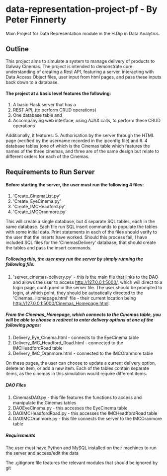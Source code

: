 # data-representation-project-pf - By Peter Finnerty

Main Project for Data Representation module in the H.Dip in Data Analytics.

## Outline

This project aims to simulate a system to manage delivery of products to Galway Cinemas. The project is intended to demonstrate core understanding of creating a Rest API, featuring a server, interacting with Data Access Object files, user input from html pages, and pass these inputs back down to a database.

#### The project at a basic level features the following:

1. A basic Flask server that has a
2. REST API, (to perform CRUD operations)
3. One database table and
4. Accompanying web interface, using AJAX
calls, to perform these CRUD operations

Additionally, it features:
5. Authorisation by the server through the HTML page (verified by the username recorded in the ipconfig file)
and
6. 4 database tables (one of which is the Cinemas table which features the names of the three cinemas, and three are of the same design but relate to different orders for each of the Cinemas.

## Requirements to Run Server

#### Before starting the server, the user must run the following 4 files:
1. 'Create_CinemaList.py'
2. 'Create_EyeCinema.py'
3. 'Create_IMCHeadford.py' 
4. 'Create_IMCOranmore.py'

This will create a single database, but 4 separate SQL tables, each in the same database. Each file run SQL insert commands to populate the tables with some initial data. Print statements in each of the files should verify to the user that the inserts have worked. Should this process fail, I have included SQL files for the 'CinemasDelivery' database, that should create the tables and pass the insert commands.

##### Following this, the user may run the server by simply running the following file:
1. 'server_cinemas-delivery.py' - this is the main file that links to the DAO and allows the user to access http://127.0.0.1:5000/, which will direct to a login page, configured in the server file. The user should be prompted to login, at which point, they should be autoatically directed to the 'Cinemas_Homepage.html' file - their current location being http://127.0.0.1:5000/Cinemas_Homepage.html.

##### From the Cinemas_Homepage, which connects to the Cinemas table, you will be able to choose a redirect to enter delivery options at one of the following pages:
1. Delivery_Eye_Cinema.html - connects to the EyeCinema table
2. Delivery_IMC_Headford_Road.html - connected to the IMCHeadfordRoad table
3. Delivery_IMC_Oranmore.html - connected to the IMCOranmore table

On these pages, the user can choose to update a current delivery option, delete an item, or add a new item. Each of the tables contain separate items, as the cinemas in this simulation would require different items.

##### DAO Files
1. CinemasDAO.py - this file features the functions to access and manipulate the Cinemas tables
2. DAOEyeCinema.py - this accesses the EyeCinema table
3. DAOIMCHeadfordRoad.py - this accesses the IMCHeadfordRoad table
4. DAOIMCOranmore.py - this file connects the server to the IMCOranmore table

##### Requirements
The user must have Python and MySQL installed on their machines to run the server and access/edit the data

The .gitignore file features the relevant modules that should be ignored by git



